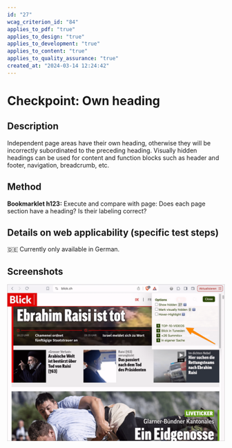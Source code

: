 ```yaml
---
id: "27"
wcag_criterion_id: "84"
applies_to_pdf: "true"
applies_to_design: "true"
applies_to_development: "true"
applies_to_content: "true"
applies_to_quality_assurance: "true"
created_at: "2024-03-14 12:24:42"
---
```


# Checkpoint: Own heading

## Description

Independent page areas have their own heading, otherwise they will be incorrectly subordinated to the preceding heading. Visually hidden headings can be used for content and function blocks such as header and footer, navigation, breadcrumb, etc.

## Method

**Bookmarklet h123:** Execute and compare with page: Does each page section have a heading? Is their labeling correct?

## Details on web applicability (specific test steps)

🇩🇪 Currently only available in German.

## Screenshots

![Blick hat kaum Überschriften trotz sehr vieler Inhalte](images/blick-hat-kaum-berschriften-trotz-sehr-vieler-inhalte.png)